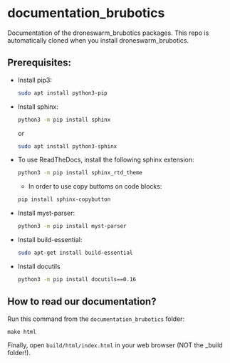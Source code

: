 # documentation_brubotics

Documentation of the droneswarm_brubotics packages.
This repo is automatically cloned when you install droneswarm_brubotics.

## Prerequisites:

* Install pip3:
  ``` bash
  sudo apt install python3-pip
  ```

* Install sphinx:
  ``` bash
  python3 -m pip install sphinx
  ```
  or 

  ``` bash
  sudo apt install python3-sphinx
  ```
* To use ReadTheDocs, install the following sphinx extension:
  ``` bash
  python3 -m pip install sphinx_rtd_theme
  ```

  * In order to use copy buttoms on code blocks:
  ```bash
  pip install sphinx-copybutton
  ```

* Install myst-parser:
  ``` bash
  python3 -m pip install myst-parser
  ```

* Install build-essential:
  ``` bash
  sudo apt-get install build-essential
  ```

* Install docutils
  ```bash
  python3 -m pip install docutils==0.16
  ```

## How to read our documentation?

Run this command from the `documentation_brubotics` folder:

```
make html
```

Finally, open `build/html/index.html` in your web browser (NOT the _build folder!).